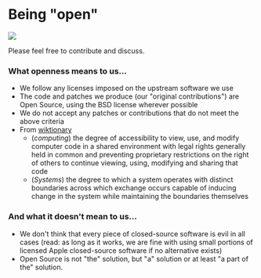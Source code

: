 Being "open"
============

![](https://raw.github.com/wiki/PureDarwin/PureDarwin/images/comeinwereopensmall.jpg)

Please feel free to contribute and discuss.

### What openness means to us...

-   We follow any licenses imposed on the upstream software we use
-   The code and patches we produce (our "original contributions") are Open Source, using the BSD license wherever possible
-   We do not accept any patches or contributions that do not meet the above criteria
-   From [wiktionary](http://en.wiktionary.org/wiki/openness)
    <span style="border-collapse:separate;font-family:Helvetica;line-height:19px"></span>
    -   <span>(</span><span style="font-style:italic"><span>computing</span></span><span>)</span> the degree of accessibility to view, use, and modify computer code in a shared environment with legal rights generally held in common and preventing proprietary restrictions on the right of others to continue viewing, using, modifying and sharing that code
    -   (*Systems*) the degree to which a system operates with distinct boundaries across which exchange occurs capable of inducing change in the system while maintaining the boundaries themselves

### And what it doesn't mean to us...

-   We don't think that every piece of closed-source software is evil in all cases
    (read: as long as it works, we are fine with using small portions of licensed Apple closed-source software if no alternative exists)
-   Open Source is not "the" solution, but "a" solution or at least "a part of the" solution.